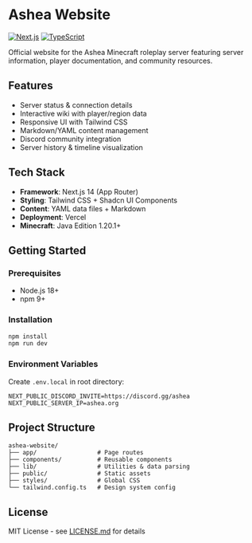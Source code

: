 # Ashea Website

[![Next.js](https://img.shields.io/badge/Next.js-14.1.0-000000?logo=next.js)](https://nextjs.org/)
[![TypeScript](https://img.shields.io/badge/TypeScript-5.0-3178C6?logo=typescript)](https://www.typescriptlang.org/)

Official website for the Ashea Minecraft roleplay server featuring server information, player documentation, and community resources.

## Features
- Server status & connection details
- Interactive wiki with player/region data
- Responsive UI with Tailwind CSS
- Markdown/YAML content management
- Discord community integration
- Server history & timeline visualization

## Tech Stack
- **Framework**: Next.js 14 (App Router)
- **Styling**: Tailwind CSS + Shadcn UI Components
- **Content**: YAML data files + Markdown
- **Deployment**: Vercel
- **Minecraft**: Java Edition 1.20.1+

## Getting Started

### Prerequisites
- Node.js 18+
- npm 9+

### Installation
```bash
npm install
npm run dev
```

### Environment Variables
Create `.env.local` in root directory:
```env
NEXT_PUBLIC_DISCORD_INVITE=https://discord.gg/ashea
NEXT_PUBLIC_SERVER_IP=ashea.org
```

## Project Structure
```
ashea-website/
├── app/                 # Page routes
├── components/          # Reusable components
├── lib/                 # Utilities & data parsing
├── public/              # Static assets
├── styles/              # Global CSS
└── tailwind.config.ts   # Design system config
```

## License
MIT License - see [LICENSE.md](LICENSE.md) for details